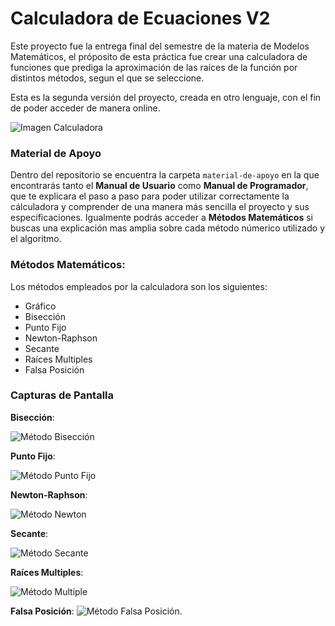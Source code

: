 # Calculadora de Ecuaciones V2
Este proyecto fue la entrega final del semestre de la materia de Modelos Matemáticos, el próposito de esta práctica fue crear una calculadora de funciones que prediga la aproximación de las raíces de la función por distintos métodos, segun el que se seleccione.

Esta es la segunda versión del proyecto, creada en otro lenguaje, con el fin de poder acceder de manera online.

![Imagen Calculadora](imagenes/img0.png)

### Material de Apoyo
Dentro del repositorio se encuentra la carpeta `material-de-apoyo` en la que encontrarás tanto el **Manual de Usuario** como **Manual de Programador**, que te explicara el paso a paso para poder utilizar correctamente la cálculadora y comprender de una manera más sencilla el proyecto y sus especificaciones. 
Igualmente podrás acceder a **Métodos Matemáticos** si buscas una explicación mas amplia sobre cada método númerico utilizado y el algoritmo.

### Métodos Matemáticos:
Los métodos empleados por la calculadora son los siguientes:
* Gráfico
* Bisección
* Punto Fijo
* Newton-Raphson
* Secante
* Raíces Multiples
* Falsa Posición

### Capturas de Pantalla

**Bisección**:

![Método Bisección](imagenes/img1.png)

**Punto Fijo**:

![Método Punto Fijo](imagenes/img2.png)

**Newton-Raphson**:

![Método Newton](imagenes/img3.png)

**Secante**:

![Método Secante](imagenes/img4.png)

**Raíces Multiples**:

![Método Multiple](imagenes/img5.png)

**Falsa Posición**:
![Método Falsa Posición](imagenes/img6.png).

